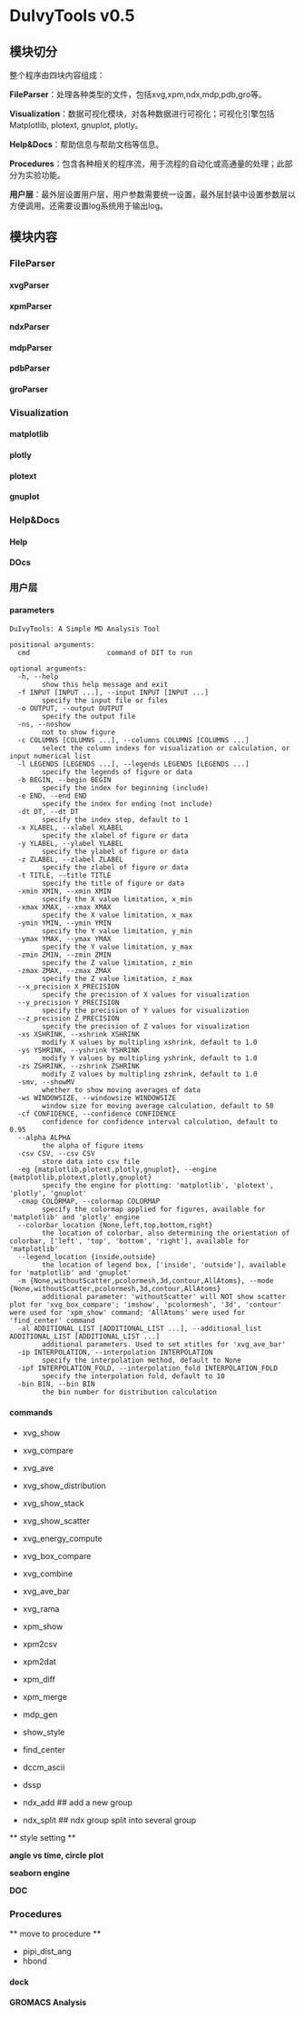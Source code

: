 # DuIvyTools v0.5 

## 模块切分

整个程序由四块内容组成：

**FileParser**：处理各种类型的文件，包括xvg,xpm,ndx,mdp,pdb,gro等。

**Visualization**：数据可视化模块，对各种数据进行可视化；可视化引擎包括Matplotlib, plotext, gnuplot, plotly。

**Help&Docs**：帮助信息与帮助文档等信息。

**Procedures**：包含各种相关的程序流，用于流程的自动化或高通量的处理；此部分为实验功能。

**用户层**：最外层设置用户层，用户参数需要统一设置，最外层封装中设置参数层以方便调用。还需要设置log系统用于输出log。


## 模块内容

### FileParser

#### xvgParser

#### xpmParser

#### ndxParser

#### mdpParser

#### pdbParser

#### groParser


### Visualization

#### matplotlib

#### plotly

#### plotext

#### gnuplot



### Help&Docs

#### Help

#### DOcs


### 用户层

#### parameters

```
DuIvyTools: A Simple MD Analysis Tool

positional arguments:
  cmd                   command of DIT to run

optional arguments:
  -h, --help            
        show this help message and exit
  -f INPUT [INPUT ...], --input INPUT [INPUT ...]
        specify the input file or files
  -o OUTPUT, --output OUTPUT
        specify the output file
  -ns, --noshow         
        not to show figure
  -c COLUMNS [COLUMNS ...], --columns COLUMNS [COLUMNS ...]
        select the column indexs for visualization or calculation, or input numerical list
  -l LEGENDS [LEGENDS ...], --legends LEGENDS [LEGENDS ...]
        specify the legends of figure or data
  -b BEGIN, --begin BEGIN
        specify the index for beginning (include)
  -e END, --end END     
        specify the index for ending (not include)
  -dt DT, --dt DT       
        specify the index step, default to 1
  -x XLABEL, --xlabel XLABEL
        specify the xlabel of figure or data
  -y YLABEL, --ylabel YLABEL
        specify the ylabel of figure or data
  -z ZLABEL, --zlabel ZLABEL
        specify the zlabel of figure or data
  -t TITLE, --title TITLE
        specify the title of figure or data
  -xmin XMIN, --xmin XMIN
        specify the X value limitation, x_min
  -xmax XMAX, --xmax XMAX
        specify the X value limitation, x_max
  -ymin YMIN, --ymin YMIN
        specify the Y value limitation, y_min
  -ymax YMAX, --ymax YMAX
        specify the Y value limitation, y_max
  -zmin ZMIN, --zmin ZMIN
        specify the Z value limitation, z_min
  -zmax ZMAX, --zmax ZMAX
        specify the Z value limitation, z_max
  --x_precision X_PRECISION
        specify the precision of X values for visualization
  --y_precision Y_PRECISION
        specify the precision of Y values for visualization
  --z_precision Z_PRECISION
        specify the precision of Z values for visualization
  -xs XSHRINK, --xshrink XSHRINK
        modify X values by multipling xshrink, default to 1.0
  -ys YSHRINK, --yshrink YSHRINK
        modify Y values by multipling yshrink, default to 1.0
  -zs ZSHRINK, --zshrink ZSHRINK
        modify Z values by multipling zshrink, default to 1.0
  -smv, --showMV        
        whether to show moving averages of data
  -ws WINDOWSIZE, --windowsize WINDOWSIZE
        window size for moving average calculation, default to 50
  -cf CONFIDENCE, --confidence CONFIDENCE
        confidence for confidence interval calculation, default to 0.95
  --alpha ALPHA         
        the alpha of figure items
  -csv CSV, --csv CSV   
        store data into csv file
  -eg {matplotlib,plotext,plotly,gnuplot}, --engine {matplotlib,plotext,plotly,gnuplot}
        specify the engine for plotting: 'matplotlib', 'plotext', 'plotly', 'gnuplot'
  -cmap COLORMAP, --colormap COLORMAP
        specify the colormap applied for figures, available for 'matplotlib' and 'plotly' engine
  --colorbar_location {None,left,top,bottom,right}
        the location of colorbar, also determining the orientation of colorbar, ['left', 'top', 'bottom', 'right'], available for 'matplotlib'
  --legend_location {inside,outside}
        the location of legend box, ['inside', 'outside'], available for 'matplotlib' and 'gnuplot'
  -m {None,withoutScatter,pcolormesh,3d,contour,AllAtoms}, --mode {None,withoutScatter,pcolormesh,3d,contour,AllAtoms}
        additional parameter: 'withoutScatter' will NOT show scatter plot for 'xvg_box_compare'; 'imshow', 'pcolormesh', '3d', 'contour' were used for 'xpm_show' command; 'AllAtoms' were used for 'find_center' command
  -al ADDITIONAL_LIST [ADDITIONAL_LIST ...], --additional_list ADDITIONAL_LIST [ADDITIONAL_LIST ...]
        additional parameters. Used to set xtitles for 'xvg_ave_bar'
  -ip INTERPOLATION, --interpolation INTERPOLATION
        specify the interpolation method, default to None
  -ipf INTERPOLATION_FOLD, --interpolation_fold INTERPOLATION_FOLD
        specify the interpolation fold, default to 10
  -bin BIN, --bin BIN   
        the bin number for distribution calculation
```


#### commands

- xvg_show
- xvg_compare
- xvg_ave
- xvg_show_distribution
- xvg_show_stack
- xvg_show_scatter
- xvg_energy_compute
- xvg_box_compare
- xvg_combine
- xvg_ave_bar
- xvg_rama

- xpm_show
- xpm2csv
- xpm2dat
- xpm_diff
- xpm_merge

- mdp_gen
- show_style
- find_center
- dccm_ascii
- dssp
- ndx_add   ## add a new group
- ndx_split ## ndx group split into several group



** style setting **



**angle vs time, circle plot**

**seaborn engine**

**DOC**

### Procedures

** move to procedure **

- pipi_dist_ang
- hbond

#### dock


#### GROMACS Analysis


